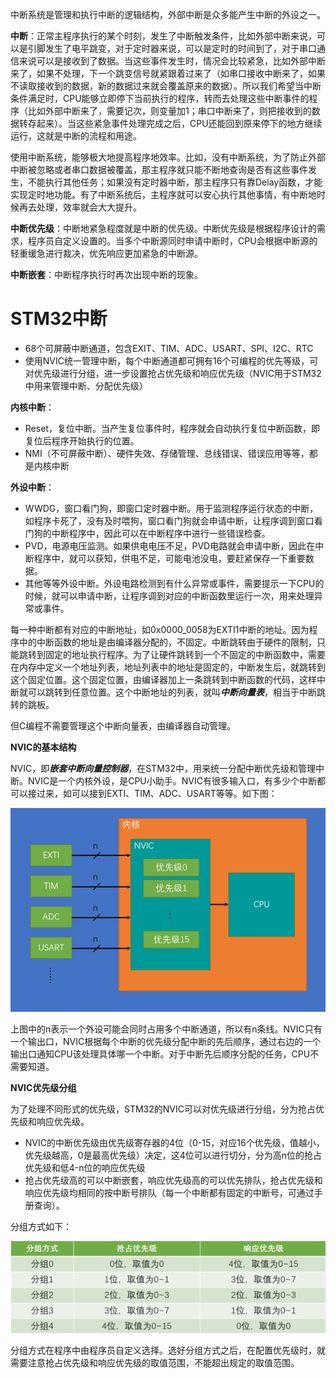 中断系统是管理和执行中断的逻辑结构，外部中断是众多能产生中断的外设之一。

**中断**：正常主程序执行的某个时刻，发生了中断触发条件，比如外部中断来说，可以是引脚发生了电平跳变，对于定时器来说，可以是定时的时间到了，对于串口通信来说可以是接收到了数据。当这些事件发生时，情况会比较紧急，比如外部中断来了，如果不处理，下一个跳变信号就紧跟着过来了（如串口接收中断来了，如果不读取接收到的数据，新的数据过来就会覆盖原来的数据）。所以我们希望当中断条件满足时，CPU能够立即停下当前执行的程序，转而去处理这些中断事件的程序（比如外部中断来了，需要记次，则变量加1；串口中断来了，则把接收到的数据转存起来）。当这些紧急事件处理完成之后，CPU还能回到原来停下的地方继续运行，这就是中断的流程和用途。

使用中断系统，能够极大地提高程序地效率。比如，没有中断系统，为了防止外部中断被忽略或者串口数据被覆盖，那主程序就只能不断地查询是否有这些事件发生，不能执行其他任务；如果没有定时器中断，那主程序只有靠Delay函数，才能实现定时地功能。有了中断系统后，主程序就可以安心执行其他事情，有中断地时候再去处理，效率就会大大提升。



**中断优先级**：中断地紧急程度就是中断的优先级。中断优先级是根据程序设计的需求，程序员自定义设置的。当多个中断源同时申请中断时，CPU会根据中断源的轻重缓急进行裁决，优先响应更加紧急的中断源。



**中断嵌套**：中断程序执行时再次出现中断的现象。



# STM32中断

- 68个可屏蔽中断通道，包含EXIT、TIM、ADC、USART、SPI、I2C、RTC
- 使用NVIC统一管理中断，每个中断通道都可拥有16个可编程的优先等级，可对优先级进行分组，进一步设置抢占优先级和响应优先级（NVIC用于STM32中用来管理中断、分配优先级）

**内核中断**：

- Reset，复位中断。当产生复位事件时，程序就会自动执行复位中断函数，即复位后程序开始执行的位置。
- NMI（不可屏蔽中断）、硬件失效、存储管理、总线错误、错误应用等等，都是内核中断

**外设中断**：

- WWDG，窗口看门狗，即窗口定时器中断。用于监测程序运行状态的中断，如程序卡死了，没有及时喂狗，窗口看门狗就会申请中断，让程序调到窗口看门狗的中断程序中，因此可以在中断程序中进行一些错误检查。
- PVD，电源电压监测。如果供电电压不足，PVD电路就会申请中断，因此在中断程序中，就可以获知，供电不足，可能电池没电，要赶紧保存一下重要数据。
- 其他等等外设中断。外设电路检测到有什么异常或事件，需要提示一下CPU的时候，就可以申请中断，让程序调到对应的中断函数里运行一次，用来处理异常或事件。

每一种中断都有对应的中断地址，如0x0000_0058为EXTI1中断的地址。因为程序中的中断函数的地址是由编译器分配的，不固定。中断跳转由于硬件的限制，只能跳转到固定的地址执行程序。为了让硬件跳转到一个不固定的中断函数中，需要在内存中定义一个地址列表，地址列表中的地址是固定的，中断发生后，就跳转到这个固定位置。这个固定位置，由编译器加上一条跳转到中断函数的代码，这样中断就可以跳转到任意位置。这个中断地址的列表，就叫***中断向量表***，相当于中断跳转的跳板。

但C编程不需要管理这个中断向量表，由编译器自动管理。

**NVIC的基本结构**

NVIC，即***嵌套中断向量控制器***，在STM32中，用来统一分配中断优先级和管理中断。NVIC是一个内核外设，是CPU小助手。NVIC有很多输入口，有多少个中断都可以接过来，如可以接到EXTI、TIM、ADC、USART等等。如下图：

<img src="./images/NVIC基本结构.png" style="zoom:50%;" />

上图中的n表示一个外设可能会同时占用多个中断通道，所以有n条线。NVIC只有一个输出口，NVIC根据每个中断的优先级分配中断的先后顺序，通过右边的一个输出口通知CPU该处理具体哪一个中断。对于中断先后顺序分配的任务，CPU不需要知道。

**NVIC优先级分组**

为了处理不同形式的优先级，STM32的NVIC可以对优先级进行分组，分为抢占优先级和响应优先级。

- NVIC的中断优先级由优先级寄存器的4位（0-15，对应16个优先级，值越小，优先级越高，0是最高优先级）决定，这4位可以进行切分，分为高n位的抢占优先级和低4-n位的响应优先级
- 抢占优先级高的可以中断嵌套，响应优先级高的可以优先排队，抢占优先级和响应优先级均相同的按中断号排队（每一个中断都有固定的中断号，可通过手册查询）。

分组方式如下：

<img src="./images/NVIC优先级分组.png" style="zoom:60%;" />

分组方式在程序中由程序员自定义选择。选好分组方式之后，在配置优先级时，就需要注意抢占优先级和响应优先级的取值范围，不能超出规定的取值范围。
